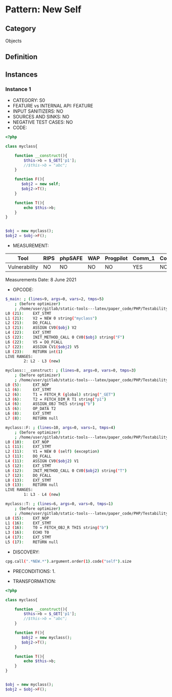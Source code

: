# Pattern: New Self

## Category

Objects

## Definition

## Instances

### Instance 1

- CATEGORY:  S0
- FEATURE vs INTERNAL API: FEATURE
- INPUT SANITIZERS:  NO
- SOURCES AND SINKS: NO 
- NEGATIVE TEST CASES: NO
- CODE:

```php
<?php

class myclass{

    function __construct(){
        $this->b = $_GET['p1'];
        //$this->b = "abc";
    }

    function F(){
       $obj2 = new self;
       $obj2->T();
    }

    function T(){
        echo $this->b;
    }
}


$obj = new myclass();
$obj2 = $obj->F();
```

- MEASUREMENT:

| Tool          | RIPS | phpSAFE | WAP  | Progpilot | Comm_1 | Comm_2 | Correct |
| ------------- | ---- | ------- | ---- | --------- | ------- | --------- | ------- |
| Vulnerability | NO   | NO      |NO    | NO        | YES     | NO        | YES     |
Measurements Date: 8 June 2021

- OPCODE:

```bash
$_main: ; (lines=9, args=0, vars=2, tmps=5)
    ; (before optimizer)
    ; /home/user/gitlab/static-tools---latex/paper_code/PHP/Testability_Patterns/23_new_self/23_new_self.php:1-23
L0 (21):    EXT_STMT
L1 (21):    V2 = NEW 0 string("myclass")
L2 (21):    DO_FCALL
L3 (21):    ASSIGN CV0($obj) V2
L4 (22):    EXT_STMT
L5 (22):    INIT_METHOD_CALL 0 CV0($obj) string("F")
L6 (22):    V5 = DO_FCALL
L7 (22):    ASSIGN CV1($obj2) V5
L8 (23):    RETURN int(1)
LIVE RANGES:
        2: L2 - L3 (new)

myclass::__construct: ; (lines=8, args=0, vars=0, tmps=3)
    ; (before optimizer)
    ; /home/user/gitlab/static-tools---latex/paper_code/PHP/Testability_Patterns/23_new_self/23_new_self.php:5-8
L0 (5):     EXT_NOP
L1 (6):     EXT_STMT
L2 (6):     T1 = FETCH_R (global) string("_GET")
L3 (6):     T2 = FETCH_DIM_R T1 string("p1")
L4 (6):     ASSIGN_OBJ THIS string("b")
L5 (6):     OP_DATA T2
L6 (8):     EXT_STMT
L7 (8):     RETURN null

myclass::F: ; (lines=10, args=0, vars=1, tmps=4)
    ; (before optimizer)
    ; /home/user/gitlab/static-tools---latex/paper_code/PHP/Testability_Patterns/23_new_self/23_new_self.php:10-13
L0 (10):    EXT_NOP
L1 (11):    EXT_STMT
L2 (11):    V1 = NEW 0 (self) (exception)
L3 (11):    DO_FCALL
L4 (11):    ASSIGN CV0($obj2) V1
L5 (12):    EXT_STMT
L6 (12):    INIT_METHOD_CALL 0 CV0($obj2) string("T")
L7 (12):    DO_FCALL
L8 (13):    EXT_STMT
L9 (13):    RETURN null
LIVE RANGES:
        1: L3 - L4 (new)

myclass::T: ; (lines=6, args=0, vars=0, tmps=1)
    ; (before optimizer)
    ; /home/user/gitlab/static-tools---latex/paper_code/PHP/Testability_Patterns/23_new_self/23_new_self.php:15-17
L0 (15):    EXT_NOP
L1 (16):    EXT_STMT
L2 (16):    T0 = FETCH_OBJ_R THIS string("b")
L3 (16):    ECHO T0
L4 (17):    EXT_STMT
L5 (17):    RETURN null
```

- DISCOVERY:

```bash
cpg.call(".*NEW.*").argument.order(1).code("self").size
```

- PRECONDITIONS:
   1.

- TRANSFORMATION: 

```php
<?php

class myclass{

    function __construct(){
        $this->b = $_GET['p1'];
        //$this->b = "abc";
    }

    function F(){
       $obj2 = new myclass();
       $obj2->T();
    }

    function T(){
        echo $this->b;
    }
}


$obj = new myclass();
$obj2 = $obj->F();
```

